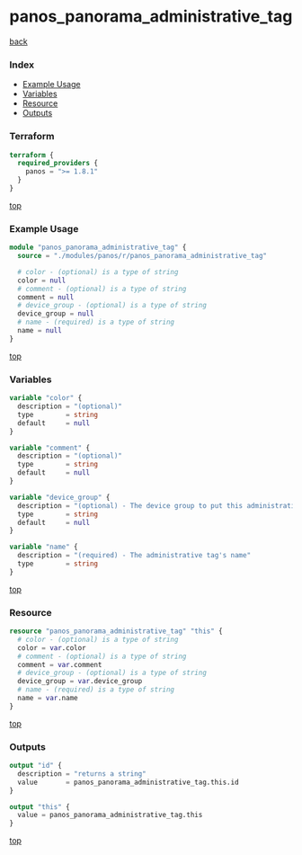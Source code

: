 # panos_panorama_administrative_tag

[back](../panos.md)

### Index

- [Example Usage](#example-usage)
- [Variables](#variables)
- [Resource](#resource)
- [Outputs](#outputs)

### Terraform

```terraform
terraform {
  required_providers {
    panos = ">= 1.8.1"
  }
}
```

[top](#index)

### Example Usage

```terraform
module "panos_panorama_administrative_tag" {
  source = "./modules/panos/r/panos_panorama_administrative_tag"

  # color - (optional) is a type of string
  color = null
  # comment - (optional) is a type of string
  comment = null
  # device_group - (optional) is a type of string
  device_group = null
  # name - (required) is a type of string
  name = null
}
```

[top](#index)

### Variables

```terraform
variable "color" {
  description = "(optional)"
  type        = string
  default     = null
}

variable "comment" {
  description = "(optional)"
  type        = string
  default     = null
}

variable "device_group" {
  description = "(optional) - The device group to put this administrative tag object in"
  type        = string
  default     = null
}

variable "name" {
  description = "(required) - The administrative tag's name"
  type        = string
}
```

[top](#index)

### Resource

```terraform
resource "panos_panorama_administrative_tag" "this" {
  # color - (optional) is a type of string
  color = var.color
  # comment - (optional) is a type of string
  comment = var.comment
  # device_group - (optional) is a type of string
  device_group = var.device_group
  # name - (required) is a type of string
  name = var.name
}
```

[top](#index)

### Outputs

```terraform
output "id" {
  description = "returns a string"
  value       = panos_panorama_administrative_tag.this.id
}

output "this" {
  value = panos_panorama_administrative_tag.this
}
```

[top](#index)